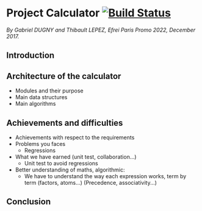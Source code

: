 Project Calculator [![Build Status](https://travis-ci.com/SoFolichon/ProjectCalculator.svg?token=p5pFoFaqAiLRDSEHnrdp&branch=master)](https://travis-ci.com/SoFolichon/ProjectCalculator)
===============
*By Gabriel DUGNY and Thibault LEPEZ, Efrei Paris Promo 2022, December 2017.*


Introduction
------------



Architecture of the calculator
------------------------------
- Modules and their purpose
- Main data structures
- Main algorithms


Achievements and difficulties
-----------------------------
- Achievements with respect to the requirements
- Problems you faces
  - Regressions
- What we have earned (unit test, collaboration...)
  - Unit test to avoid regressions
- Better understanding of maths, algorithmic:
  - We have to understand the way each expression works, term by term (factors, atoms...)
 (Precedence, associativity...)


Conclusion
----------
